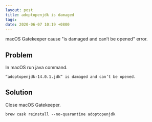 ```yaml
---
layout: post
title: adoptopenjdk is damaged
tags: 
date: 2020-06-07 10:19 +0800
---
```

macOS Gatekeeper cause "is damaged and can’t be opened" error.

## Problem

In macOS run java command.

```
“adoptopenjdk-14.0.1.jdk” is damaged and can’t be opened.
```

## Solution

Close macOS Gatekeeper.

```
brew cask reinstall --no-quarantine adoptopenjdk
```
